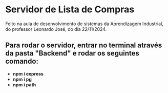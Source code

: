 # Servidor de Lista de Compras
Feito na aula de desenvolvimento de sistemas da Aprendizagem Industrial, do professor Leonardo José, do dia 22/11/2024.

## Para rodar o servidor, entrar no terminal através da pasta "Backend" e rodar os seguintes comando:
- **npm i express**
- **npm i pg**
- **npm i path**